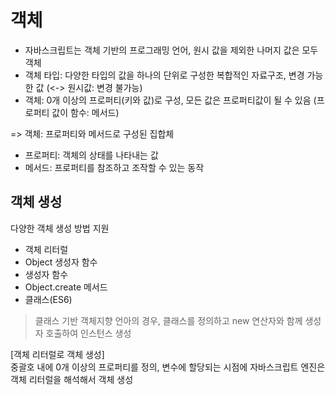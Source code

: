 # 객체

* 자바스크립트는 객체 기반의 프로그래밍 언어, 원시 값을 제외한 나머지 값은 모두 객체
* 객체 타입: 다양한 타입의 값을 하나의 단위로 구성한 복합적인 자료구조, 변경 가능한 값 (<-> 원시값: 변경 불가능)
* 객체: 0개 이상의 프로퍼티(키와 값)로 구성, 모든 값은 프로퍼티값이 될 수 있음
  (프로퍼티 값이 함수: 메서드)

=> 객체: 프로퍼티와 메서드로 구성된 집합체
  - 프로퍼티: 객체의 상태를 나타내는 값
  - 메서드: 프로퍼티를 참조하고 조작할 수 있는 동작

## 객체 생성
다양한 객체 생성 방법 지원
- 객체 리터럴
- Object 생성자 함수
- 생성자 함수
- Object.create 메서드
- 클래스(ES6)

> 클래스 기반 객체지향 언아의 경우, 클래스를 정의하고 new 연산자와 함께 생성자 호출하여 인스턴스 생성

[객체 리터럴로 객체 생성]       
중괄호 내에 0개 이상의 프로퍼티를 정의, 변수에 할당되는 시점에 자바스크립트 엔진은 객체 리터럴을 해석해서 객체 생성

